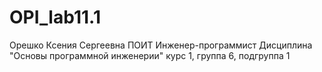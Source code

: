 # OPI_lab11.1
Орешко
Ксения
Сергеевна
ПОИТ
Инженер-программист
Дисциплина "Основы программной инженерии"
курс 1, группа 6, подгруппа 1
